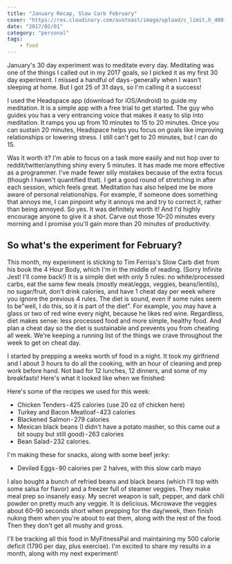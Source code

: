 ```yaml
---
title: "January Recap, Slow Carb February"
cover: "https://res.cloudinary.com/avotoast/image/upload/c_limit,h_400,q_auto:good,w_600/v1530544493/nangio/StockSnap_G3SXPR90XV.jpg"
date: "2017/02/01"
category: "personal"
tags:
    - food
---
```


January's 30 day experiment was to meditate every day. Meditating was one of the things I called out in my 2017 goals, so I picked it as my first 30 day experiment. I missed a handful of days - generally when I wasn't sleeping at home. But I got 25 of 31 days, so I'm calling it a success!

I used the Headspace app (download for iOS/Android) to guide my meditation. It is a simple app with a free trial to get started. The guy who guides you has a very entrancing voice that makes it easy to slip into meditation. It ramps you up from 10 minutes to 15 to 20 minutes. Once you can sustain 20 minutes, Headspace helps you focus on goals like improving relationships or lowering stress. I still can't get to 20 minutes, but I can do 15.

Was it worth it? I'm able to focus on a task more easily and not hop over to reddit/twitter/anything shiny every 5 minutes. It has made me more effective as a programmer. I've made fewer silly mistakes because of the extra focus (though I haven't quantified that). I get a good round of stretching in after each session, which feels great. Meditation has also helped me be more aware of personal relationships. For example, if someone does something that annoys me, I can pinpoint _why_ it annoys me and try to correct it, rather than being annoyed. So yes. It was definitely worth it! And I'd highly encourage anyone to give it a shot. Carve out those 10–20 minutes every morning and I promise you'll gain more than 20 minutes of productivity.

## So what's the experiment for February?

This month, my experiment is sticking to Tim Ferriss's Slow Carb diet from his book the 4 Hour Body, which I'm in the middle of reading. (Sorry Infinite Jest! I'll come back!) It is a simple diet with only 5 rules: no white/processed carbs, eat the same few meals (mostly meat/eggs, veggies, beans/lentils), no sugar/fruit, don't drink calories, and have 1 cheat day per week where you ignore the previous 4 rules. The diet is sound, even if some rules seem to be"well, I do this, so it is part of the diet". For example, you may have a glass or two of red wine every night, because he likes red wine. Regardless, diet makes sense: less processed food and more simple, healthy food. And plan a cheat day so the diet is sustainable and prevents you from cheating all week. We're keeping a running list of the things we crave throughout the week to get on cheat day.

I started by prepping a weeks worth of food in a night. It took my girlfriend and I about 3 hours to do all the cooking, with an hour of cleaning and prep work before hand. Not bad for 12 lunches, 12 dinners, and some of my breakfasts! Here's what it looked like when we finished:

Here's some of the recipes we used for this week:

* Chicken Tenders - 425 calories (use 20 oz of chicken here)
* Turkey and Bacon Meatloaf - 423 calories
* Blackened Salmon - 279 calories
* Mexican black beans (I didn't have a potato masher, so this came out a bit soupy but still good) - 263 calories
* Bean Salad - 232 calories.

I'm making these for snacks, along with some beef jerky:

* Deviled Eggs - 90 calories per 2 halves, with this slow carb mayo

I also bought a bunch of refried beans and black beans (which I'll top with some salsa for flavor) and a freezer full of steamer veggies. They make meal prep so insanely easy. My secret weapon is salt, pepper, and dark chili powder on pretty much any veggie. It is delicious. Microwave the veggies about 60–90 seconds short when prepping for the day/week, then finish nuking them when you're about to eat them, along with the rest of the food. Then they don't get all mushy and gross.

I'll be tracking all this food in MyFitnessPal and maintaining my 500 calorie deficit (1790 per day, plus exercise). I'm excited to share my results in a month, along with my next experiment!
